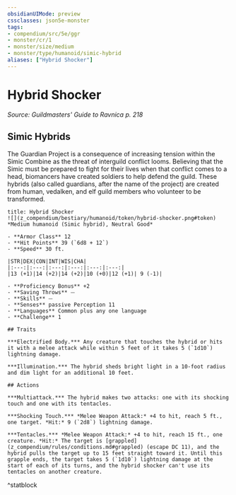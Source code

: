 ```yaml
---
obsidianUIMode: preview
cssclasses: json5e-monster
tags:
- compendium/src/5e/ggr
- monster/cr/1
- monster/size/medium
- monster/type/humanoid/simic-hybrid
aliases: ["Hybrid Shocker"]
---
```

# Hybrid Shocker
*Source: Guildmasters' Guide to Ravnica p. 218*  

## Simic Hybrids

The Guardian Project is a consequence of increasing tension within the Simic Combine as the threat of interguild conflict looms. Believing that the Simic must be prepared to fight for their lives when that conflict comes to a head, biomancers have created soldiers to help defend the guild. These hybrids (also called guardians, after the name of the project) are created from human, vedalken, and elf guild members who volunteer to be transformed.

```ad-statblock
title: Hybrid Shocker
![](z_compendium/bestiary/humanoid/token/hybrid-shocker.png#token)
*Medium humanoid (Simic hybrid), Neutral Good*

- **Armor Class** 12 
- **Hit Points** 39 (`6d8 + 12`)
- **Speed** 30 ft.

|STR|DEX|CON|INT|WIS|CHA|
|:---:|:---:|:---:|:---:|:---:|:---:|
|13 (+1)|14 (+2)|14 (+2)|10 (+0)|12 (+1)| 9 (-1)|

- **Proficiency Bonus** +2
- **Saving Throws** ⏤
- **Skills** ⏤
- **Senses** passive Perception 11
- **Languages** Common plus any one language
- **Challenge** 1

## Traits

***Electrified Body.*** Any creature that touches the hybrid or hits it with a melee attack while within 5 feet of it takes 5 (`1d10`) lightning damage.

***Illumination.*** The hybrid sheds bright light in a 10-foot radius and dim light for an additional 10 feet.

## Actions

***Multiattack.*** The hybrid makes two attacks: one with its shocking touch and one with its tentacles.

***Shocking Touch.*** *Melee Weapon Attack:* +4 to hit, reach 5 ft., one target. *Hit:* 9 (`2d8`) lightning damage.

***Tentacles.*** *Melee Weapon Attack:* +4 to hit, reach 15 ft., one creature. *Hit:* The target is [grappled](z_compendium/rules/conditions.md#grappled) (escape DC 11), and the hybrid pulls the target up to 15 feet straight toward it. Until this grapple ends, the target takes 5 (`1d10`) lightning damage at the start of each of its turns, and the hybrid shocker can't use its tentacles on another creature.
```
^statblock